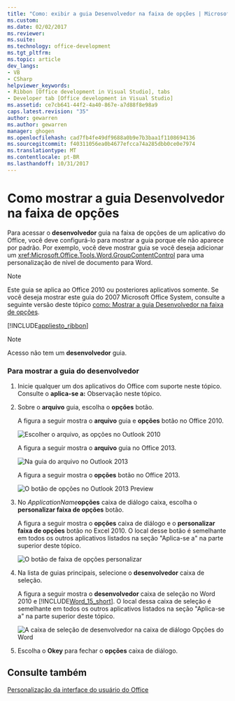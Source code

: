 ```yaml
---
title: "Como: exibir a guia Desenvolvedor na faixa de opções | Microsoft Docs"
ms.custom: 
ms.date: 02/02/2017
ms.reviewer: 
ms.suite: 
ms.technology: office-development
ms.tgt_pltfrm: 
ms.topic: article
dev_langs:
- VB
- CSharp
helpviewer_keywords:
- Ribbon [Office development in Visual Studio], tabs
- Developer tab [Office development in Visual Studio]
ms.assetid: ce7cb641-44f2-4a40-867e-a7d88f8e98a9
caps.latest.revision: "35"
author: gewarren
ms.author: gewarren
manager: ghogen
ms.openlocfilehash: cad7fb4fe49df9688a0b9e7b3baa1f1108694136
ms.sourcegitcommit: f40311056ea0b4677efcca74a285dbb0ce0e7974
ms.translationtype: MT
ms.contentlocale: pt-BR
ms.lasthandoff: 10/31/2017
---
```

# <a name="how-to-show-the-developer-tab-on-the-ribbon"></a>Como mostrar a guia Desenvolvedor na faixa de opções
  Para acessar o **desenvolvedor** guia na faixa de opções de um aplicativo do Office, você deve configurá-lo para mostrar a guia porque ele não aparece por padrão. Por exemplo, você deve mostrar guia se você deseja adicionar um <xref:Microsoft.Office.Tools.Word.GroupContentControl> para uma personalização de nível de documento para Word.  
  
> [!NOTE]  
>  Este guia se aplica ao Office 2010 ou posteriores aplicativos somente. Se você deseja mostrar este guia do 2007 Microsoft Office System, consulte a seguinte versão deste tópico [como: Mostrar a guia Desenvolvedor na faixa de opções](http://msdn.microsoft.com/library/bb608625(v=vs.90).aspx).  
  
 [!INCLUDE[appliesto_ribbon](../vsto/includes/appliesto-ribbon-md.md)]  
  
> [!NOTE]  
>  Acesso não tem um **desenvolvedor** guia.  
  
### <a name="to-show-the-developer-tab"></a>Para mostrar a guia do desenvolvedor  
  
1.  Inicie qualquer um dos aplicativos do Office com suporte neste tópico. Consulte o **aplica-se a:** Observação neste tópico.  
  
2.  Sobre o **arquivo** guia, escolha o **opções** botão.  
  
     A figura a seguir mostra o **arquivo** guia e **opções** botão no Office 2010.  
  
     ![Escolher o arquivo, as opções no Outlook 2010](../vsto/media/vsto-office-file-tab.png "escolhendo o arquivo, as opções no Outlook 2010")  
  
     A figura a seguir mostra o **arquivo** guia no Office 2013.  
  
     ![Na guia do arquivo no Outlook 2013](../vsto/media/vsto-office2013-filetab.png "guia o arquivo no Outlook 2013")  
  
     A figura a seguir mostra o **opções** botão no Office 2013.  
  
     ![O botão de opções no Outlook 2013 Preview](../vsto/media/vsto-office2013-optionsbutton.png "botão as opções no Outlook 2013 Preview")  
  
3.  No *ApplicationName***opções** caixa de diálogo caixa, escolha o **personalizar faixa de opções** botão.  
  
     A figura a seguir mostra o **opções** caixa de diálogo e o **personalizar faixa de opções** botão no Excel 2010. O local desse botão é semelhante em todos os outros aplicativos listados na seção "Aplica-se a" na parte superior deste tópico.  
  
     ![O botão de faixa de opções personalizar](../vsto/media/vsto-office2010-customizeribbonbutton.png "botão a faixa de opções personalizar")  
  
4.  Na lista de guias principais, selecione o **desenvolvedor** caixa de seleção.  
  
     A figura a seguir mostra o **desenvolvedor** caixa de seleção no Word 2010 e [!INCLUDE[Word_15_short](../vsto/includes/word-15-short-md.md)]. O local dessa caixa de seleção é semelhante em todos os outros aplicativos listados na seção "Aplica-se a" na parte superior deste tópico.  
  
     ![A caixa de seleção de desenvolvedor na caixa de diálogo Opções do Word](../vsto/media/vsto-office2010-developercheckbox.png "desenvolvedor a caixa de seleção na caixa de diálogo Opções do Word")  
  
5.  Escolha o **Okey** para fechar o **opções** caixa de diálogo.  
  
## <a name="see-also"></a>Consulte também  
 [Personalização da interface do usuário do Office](../vsto/office-ui-customization.md)  
  
  